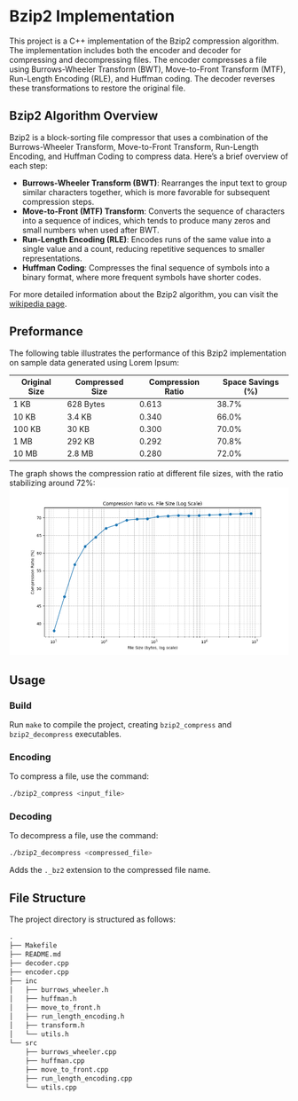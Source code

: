 # Bzip2 Implementation

This project is a C++ implementation of the Bzip2 compression algorithm. The implementation includes both the encoder and decoder for compressing and decompressing files. The encoder compresses a file using Burrows-Wheeler Transform (BWT), Move-to-Front Transform (MTF), Run-Length Encoding (RLE), and Huffman coding. The decoder reverses these transformations to restore the original file.

## Bzip2 Algorithm Overview

Bzip2 is a block-sorting file compressor that uses a combination of the Burrows-Wheeler Transform, Move-to-Front Transform, Run-Length Encoding, and Huffman Coding to compress data. Here’s a brief overview of each step:

- **Burrows-Wheeler Transform (BWT)**: Rearranges the input text to group similar characters together, which is more favorable for subsequent compression steps.
- **Move-to-Front (MTF) Transform**: Converts the sequence of characters into a sequence of indices, which tends to produce many zeros and small numbers when used after BWT.
- **Run-Length Encoding (RLE)**: Encodes runs of the same value into a single value and a count, reducing repetitive sequences to smaller representations.
- **Huffman Coding**: Compresses the final sequence of symbols into a binary format, where more frequent symbols have shorter codes.

For more detailed information about the Bzip2 algorithm, you can visit the [wikipedia page](https://en.wikipedia.org/wiki/Bzip2).

## Preformance

The following table illustrates the performance of this Bzip2 implementation on sample data generated using Lorem Ipsum:

| Original Size      | Compressed Size      | Compression Ratio | Space Savings (%) |
|--------------------|----------------------|-------------------|-------------------|
| 1 KB               | 628 Bytes            | 0.613             | 38.7%             |
| 10 KB              | 3.4 KB               | 0.340             | 66.0%             |
| 100 KB             | 30 KB                | 0.300             | 70.0%             |
| 1 MB           | 292 KB               | 0.292             | 70.8%             |
| 10 MB          | 2.8 MB               | 0.280             | 72.0%             |

The graph shows the compression ratio at different file sizes, with the ratio stabilizing around 72%:
![Figure 1](./docs/Figure_1.png)

## Usage

### Build

Run `make` to compile the project, creating `bzip2_compress` and `bzip2_decompress` executables.

### Encoding

To compress a file, use the command:

```bash
./bzip2_compress <input_file>
```

### Decoding

To decompress a file, use the command:

```bash
./bzip2_decompress <compressed_file>
```

Adds the `._bz2` extension to the compressed file name.

## File Structure

The project directory is structured as follows:

``` plaintext
.
├── Makefile
├── README.md
├── decoder.cpp
├── encoder.cpp
├── inc
│   ├── burrows_wheeler.h
│   ├── huffman.h
│   ├── move_to_front.h
│   ├── run_length_encoding.h
│   ├── transform.h
│   └── utils.h
└── src
    ├── burrows_wheeler.cpp
    ├── huffman.cpp
    ├── move_to_front.cpp
    ├── run_length_encoding.cpp
    └── utils.cpp

```

